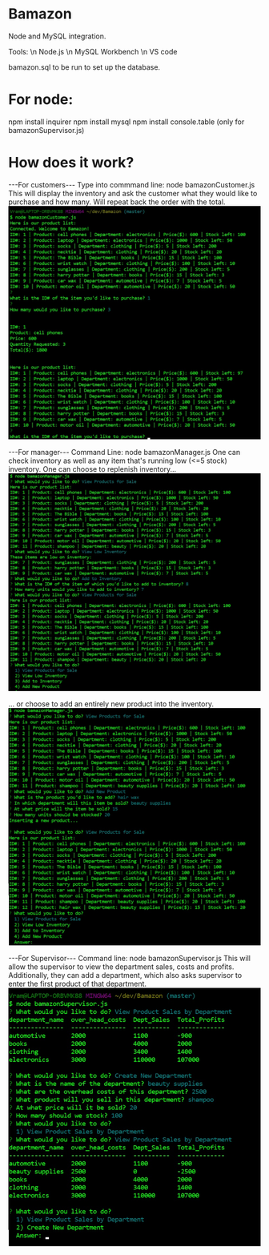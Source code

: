 
# Bamazon
Node and MySQL integration.

Tools:
\n Node.js
\n MySQL Workbench
\n VS code

bamazon.sql to be run to set up the database. 

# For node:
npm install inquirer
npm install mysql
npm install console.table (only for bamazonSupervisor.js)


# How does it work?

---For customers---
Type into commmand line: node bamazonCustomer.js
This will display the inventory and ask the customer what they would like to purchase and how many. Will repeat back the order with the total.
![customer](/customer.jpg)

---For manager---
Command Line: node bamazonManager.js
One can check inventory as well as any item that's running low (<=5 stock) inventory. One can choose to replenish inventory...
![manager](/manager1.jpg)

... or choose to add an entirely new product into the inventory.
![manager](/manager2.jpg)

---For Supervisor---
Command line: node bamazonSupervisor.js
This will allow the supervisor to view the department sales, costs and profits. Additionally, they can add a department, which also asks supervisor to enter the first product of that department.
![supervisor](/supervisor.jpg)
